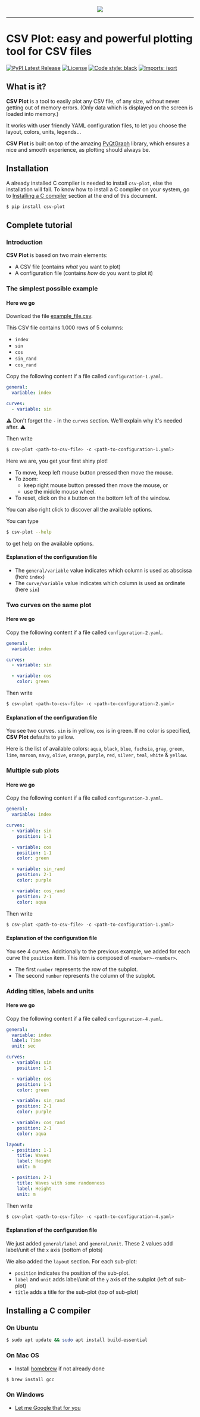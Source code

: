 <div align="center">
  <img src="https://raw.githubusercontent.com/nalepae/csv-plot/master/csv_plot/assets/icon-256.png"><br>
</div>

---

# CSV Plot: easy and powerful plotting tool for CSV files

[![PyPI Latest Release](https://img.shields.io/pypi/v/csv-plot.svg)](https://pypi.org/project/csv-plot/)
[![License](https://img.shields.io/pypi/l/pandas.svg)](https://github.com/pandas-dev/pandas/blob/master/LICENSE)
[![Code style: black](https://img.shields.io/badge/code%20style-black-000000.svg)](https://github.com/psf/black)
[![Imports: isort](https://img.shields.io/badge/%20imports-isort-%231674b1?style=flat&labelColor=ef8336)](https://pycqa.github.io/isort/)

## What is it?

**CSV Plot** is a tool to easily plot any CSV file, of any size, without never getting out of memory errors.
(Only data which is displayed on the screen is loaded into memory.)

It works with user friendly YAML configuration files, to let you choose the layout, colors, units, legends...

**CSV Plot** is built on top of the amazing [PyQtGraph](https://www.pyqtgraph.org/) library, which ensures a nice and smooth experience, as plotting should always be.

## Installation

A already installed C compiler is needed to install `csv-plot`, else the installation
will fail. To know how to install a C compiler on your system, go to [Installing a C
compiler](##installing-a-c-compiler) section at the end of this document.

```bash
$ pip install csv-plot
```

## Complete tutorial

### Introduction

**CSV Plot** is based on two main elements:

- A CSV file (contains _what_ you want to plot)
- A configuration file (contains _how_ do you want to plot it)

### The simplest possible example

#### Here we go

Download the file [example_file.csv](https://raw.githubusercontent.com/nalepae/csv-plot/master/docs/example_file.csv).

This CSV file contains 1.000 rows of 5 columns:

- `index`
- `sin`
- `cos`
- `sin_rand`
- `cos_rand`

Copy the following content if a file called `configuration-1.yaml`.

```yaml
general:
  variable: index

curves:
  - variable: sin
```

⚠️ Don't forget the `-` in the `curves` section. We'll explain why it's needed after. ⚠️

Then write

```bash
$ csv-plot <path-to-csv-file> -c <path-to-configuration-1.yaml>
```

Here we are, you get your first shiny plot!

- To move, keep left mouse button pressed then move the mouse.
- To zoom:
  - keep right mouse button pressed then move the mouse, or
  - use the middle mouse wheel.
- To reset, click on the `A` button on the bottom left of the window.

You can also right click to discover all the available options.

You can type

```bash
$ csv-plot --help
```

to get help on the available options.

#### Explanation of the configuration file

- The `general/variable` value indicates which column is used as abscissa (here `index`)
- The `curve/variable` value indicates which column is used as ordinate (here `sin`)

### Two curves on the same plot

#### Here we go

Copy the following content if a file called `configuration-2.yaml`.

```yaml
general:
  variable: index

curves:
  - variable: sin

  - variable: cos
    color: green
```

Then write

```bash
$ csv-plot <path-to-csv-file> -c <path-to-configuration-2.yaml>
```

#### Explanation of the configuration file

You see two curves. `sin` is in yellow, `cos` is in green. If no color is specified,
**CSV Plot** defaults to yellow.

Here is the list of available colors: `aqua`, `black`, `blue`, `fuchsia`, `gray`,
`green`, `lime`, `maroon`, `navy`, `olive`, `orange`, `purple`, `red`, `silver`, `teal`,
`white` & `yellow`.

### Multiple sub plots

#### Here we go

Copy the following content if a file called `configuration-3.yaml`.

```yaml
general:
  variable: index

curves:
  - variable: sin
    position: 1-1

  - variable: cos
    position: 1-1
    color: green

  - variable: sin_rand
    position: 2-1
    color: purple

  - variable: cos_rand
    position: 2-1
    color: aqua
```

Then write

```bash
$ csv-plot <path-to-csv-file> -c <path-to-configuration-1.yaml>
```

#### Explanation of the configuration file

You see 4 curves. Additionally to the previous example, we added for each curve the
`position` item. This item is composed of `<number>-<number>`.

- The first `number` represents the row of the subplot.
- The second `number` represents the column of the subplot.

### Adding titles, labels and units

#### Here we go

Copy the following content if a file called `configuration-4.yaml`.

```yaml
general:
  variable: index
  label: Time
  unit: sec

curves:
  - variable: sin
    position: 1-1

  - variable: cos
    position: 1-1
    color: green

  - variable: sin_rand
    position: 2-1
    color: purple

  - variable: cos_rand
    position: 2-1
    color: aqua

layout:
  - position: 1-1
    title: Waves
    label: Height
    unit: m

  - position: 2-1
    title: Waves with some randomness
    label: Height
    unit: m
```

Then write

```bash
$ csv-plot <path-to-csv-file> -c <path-to-configuration-4.yaml>
```

#### Explanation of the configuration file

We just added `general/label` and `general/unit`. These 2 values add label/unit of the
`x` axis (bottom of plots)

We also added the `layout` section.
For each sub-plot:

- `position` indicates the position of the sub-plot.
- `label` and `unit` adds label/unit of the `y` axis of the subplot (left of sub-plot)
- `title` adds a title for the sub-plot (top of sub-plot)

## Installing a C compiler

### On Ubuntu

```bash
$ sudo apt update && sudo apt install build-essential
```

### On Mac OS

- Install [homebrew](https://brew.sh/) if not already done

```bash
$ brew install gcc
```

### On Windows

- [Let me Google that for you](https://letmegooglethat.com/?q=Install+GCC+on+windows)
